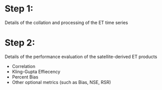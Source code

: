 # Step 1: 
Details of the collation and processing of the ET time series

# Step 2:
Details of the performance evaluation of the satellite-derived ET products
- Correlation
- Kling-Gupta Effiecency
- Percent Bias 
- Other optional metrics (such as Bias, NSE, RSR)
